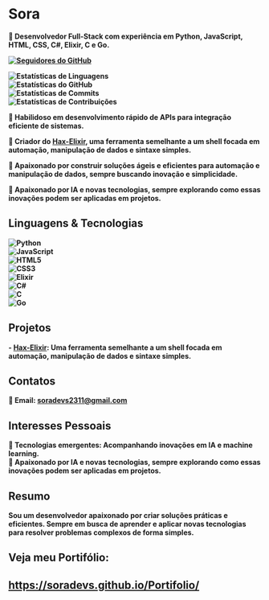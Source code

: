# Sora

**🔸 Desenvolvedor Full-Stack com experiência em Python, JavaScript, HTML, CSS, C#, Elixir, C e Go.**

**[![Seguidores do GitHub](https://img.shields.io/github/followers/Soradevs?style=social)](https://github.com/Soradevs)**

**![Estatísticas de Linguagens](https://github-readme-stats.vercel.app/api/top-langs/?username=Soradevs&layout=compact&theme=radical&hide=HTML,CSS)**  
**![Estatísticas do GitHub](https://github-readme-stats.vercel.app/api?username=Soradevs&show_icons=true&theme=radical)**  
**![Estatísticas de Commits](https://github-readme-streak-stats.herokuapp.com/?user=Soradevs&theme=radical)**  
**![Estatísticas de Contribuições](https://github-profile-summary-cards.vercel.app/api/cards/profile-details?username=Soradevs&theme=radical)**

**🔸 Habilidoso em desenvolvimento rápido de APIs para integração eficiente de sistemas.**

**🔸 Criador do [**Hax-Elixir**](https://github.com/Soradevs/Terminal-Hax-elixir-0.8), uma ferramenta semelhante a um shell focada em automação, manipulação de dados e sintaxe simples.**

**🔸 Apaixonado por construir soluções ágeis e eficientes para automação e manipulação de dados, sempre buscando inovação e simplicidade.**

**🔸 Apaixonado por IA e novas tecnologias, sempre explorando como essas inovações podem ser aplicadas em projetos.**

## **Linguagens & Tecnologias**

**![Python](https://img.shields.io/badge/Python-Avançado-3776AB?style=for-the-badge&logo=python&logoColor=white)**  
**![JavaScript](https://img.shields.io/badge/JavaScript-Avançado-F7DF1E?style=for-the-badge&logo=javascript&logoColor=black)**  
**![HTML5](https://img.shields.io/badge/HTML-Avançado-E34F26?style=for-the-badge&logo=html5&logoColor=white)**  
**![CSS3](https://img.shields.io/badge/CSS-Intermediário-1572B6?style=for-the-badge&logo=css3&logoColor=white)**  
**![Elixir](https://img.shields.io/badge/Elixir-Básico-4B275F?style=for-the-badge&logo=elixir&logoColor=white)**  
**![C#](https://img.shields.io/badge/C%23-Avançado-239120?style=for-the-badge&logo=csharp&logoColor=white)**             
**![C](https://img.shields.io/badge/C-Básico-A8B9CC?style=for-the-badge&logo=c&logoColor=black)**  
**![Go](https://img.shields.io/badge/Go-Aprendendo-00ADD8?style=for-the-badge&logo=go&logoColor=white)**   

## **Projetos**

**- [**Hax-Elixir**](https://github.com/Soradevs/Terminal-Hax-elixir-0.8): Uma ferramenta semelhante a um shell focada em automação, manipulação de dados e sintaxe simples.**  

## **Contatos**

**🔸 Email: soradevs2311@gmail.com**  

## **Interesses Pessoais**

**🔸 Tecnologias emergentes: Acompanhando inovações em IA e machine learning.**  
**🔸 Apaixonado por IA e novas tecnologias, sempre explorando como essas inovações podem ser aplicadas em projetos.**

## **Resumo**

**Sou um desenvolvedor apaixonado por criar soluções práticas e eficientes. Sempre em busca de aprender e aplicar novas tecnologias para resolver problemas complexos de forma simples.**

## Veja meu Portifólio: 
## https://soradevs.github.io/Portifolio/
